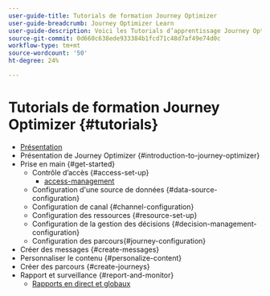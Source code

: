 ```yaml
---
user-guide-title: Tutorials de formation Journey Optimizer
user-guide-breadcrumb: Journey Optimizer Learn
user-guide-description: Voici les Tutorials d’apprentissage Journey Optimizer.
source-git-commit: 0d660c638ede933384b1fcd71c48d7af49e74d0c
workflow-type: tm+mt
source-wordcount: '50'
ht-degree: 24%

---
```



# Tutorials de formation Journey Optimizer {#tutorials}

+ [Présentation](/help/overview.md)
+ Présentation de Journey Optimizer {#introduction-to-journey-optimizer}
+ Prise en main {#get-started}
   + Contrôle d’accès {#access-set-up}
      + [access-management](/help/set-up-access/access-management.md)
   + Configuration d&#39;une source de données {#data-source-configuration}
   + Configuration de canal {#channel-configuration}
   + Configuration des ressources {#resource-set-up}
   + Configuration de la gestion des décisions {#decision-management-configuration}
   + Configuration des parcours{#journey-configuration}
+ Créer des messages {#create-messages}
+ Personnaliser le contenu {#personalize-content}
+ Créer des parcours {#create-journeys}
+ Rapport et surveillance {#report-and-monitor}
   + [Rapports en direct et globaux](/help/report-and-monitor/live-and-global-reports.md)
